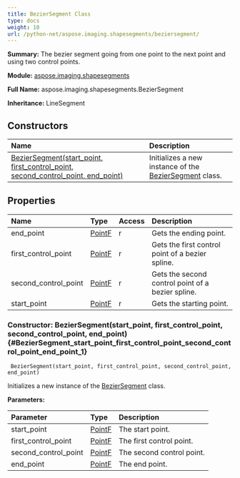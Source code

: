 ```yaml
---
title: BezierSegment Class
type: docs
weight: 10
url: /python-net/aspose.imaging.shapesegments/beziersegment/
---
```


**Summary:** The bezier segment going from one point to the next point and using two control points.

**Module:** [aspose.imaging.shapesegments](/imaging/python-net/aspose.imaging.shapesegments/)

**Full Name:** aspose.imaging.shapesegments.BezierSegment

**Inheritance:** LineSegment

## **Constructors**
| **Name** | **Description** |
| :- | :- |
| [BezierSegment(start_point, first_control_point, second_control_point, end_point)](#BezierSegment_start_point_first_control_point_second_control_point_end_point_1) | Initializes a new instance of the [BezierSegment](/imaging/python-net/aspose.imaging.shapesegments/beziersegment/) class. |
## **Properties**
| **Name** | **Type** | **Access** | **Description** |
| :- | :- | :- | :- |
| end_point | [PointF](/imaging/python-net/aspose.imaging/pointf/) | r | Gets the ending point. |
| first_control_point | [PointF](/imaging/python-net/aspose.imaging/pointf/) | r | Gets the first control point of a bezier spline. |
| second_control_point | [PointF](/imaging/python-net/aspose.imaging/pointf/) | r | Gets the second control point of a bezier spline. |
| start_point | [PointF](/imaging/python-net/aspose.imaging/pointf/) | r | Gets the starting point. |


### Constructor: BezierSegment(start_point, first_control_point, second_control_point, end_point) {#BezierSegment_start_point_first_control_point_second_control_point_end_point_1}


```
 BezierSegment(start_point, first_control_point, second_control_point, end_point) 
```

Initializes a new instance of the [BezierSegment](/imaging/python-net/aspose.imaging.shapesegments/beziersegment/) class.

**Parameters:**

| Parameter | Type | Description |
| :- | :- | :- |
| start_point | [PointF](/imaging/python-net/aspose.imaging/pointf/) | The start point. |
| first_control_point | [PointF](/imaging/python-net/aspose.imaging/pointf/) | The first control point. |
| second_control_point | [PointF](/imaging/python-net/aspose.imaging/pointf/) | The second control point. |
| end_point | [PointF](/imaging/python-net/aspose.imaging/pointf/) | The end point. |

